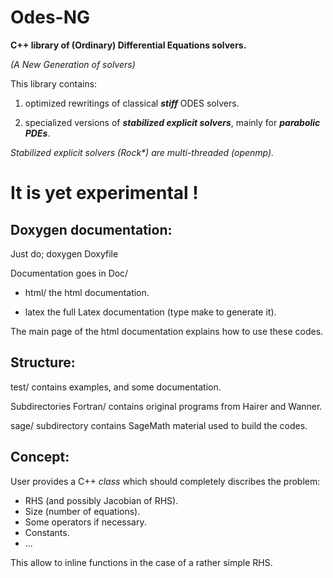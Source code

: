 Odes-NG
=======

**C++ library of (Ordinary) Differential  Equations solvers.**

_(A New Generation of solvers)_

This library contains:

1) optimized rewritings of classical **_stiff_** ODES solvers.

2) specialized versions of **_stabilized explicit solvers_**, mainly for  **_parabolic
PDEs_**.

_Stabilized explicit solvers (Rock*) are multi-threaded (openmp)._

It is yet experimental !
======================

Doxygen documentation:
---------------------

Just do;
 doxygen Doxyfile 

Documentation goes in Doc/

 * html/ the html documentation.

 * latex the full Latex documentation (type make to generate it).


The main page of the html documentation explains how to use these codes.


Structure:
---------

test/ contains  examples, and some documentation.

Subdirectories Fortran/ contains original programs from Hairer and Wanner.

sage/ subdirectory contains SageMath material used to build the codes.

Concept:
-------

User provides a C++ _class_ which should completely discribes the problem:

* RHS (and possibly Jacobian of RHS).
* Size (number of equations).
* Some operators if necessary.
* Constants.
* ...

This allow to inline functions in the case of a rather simple RHS.


